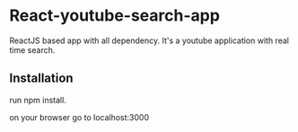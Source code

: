# React-youtube-search-app
ReactJS based app with all dependency. It's a youtube application with real time search.

## Installation
<p>run npm install.</p>
<p>on your browser go to localhost:3000</p>
